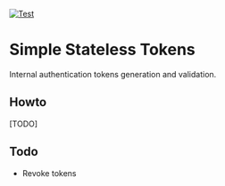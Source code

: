 [![Test](https://github.com/KonaArctic/Token/actions/workflows/Test.yml/badge.svg)](https://github.com/KonaArctic/Token/actions/workflows/Test.yml)

Simple Stateless Tokens
============
Internal authentication tokens generation and validation.

Howto
-----
[TODO]

Todo
----
-	Revoke tokens

